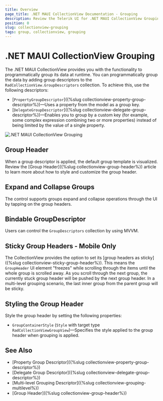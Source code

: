 ```yaml
---
title: Overview
page_title: .NET MAUI CollectionView Documentation - Grouping
description: Review the Telerik UI for .NET MAUI CollectionView Grouping feature.
position: 0
slug: collectionview-grouping
tags: group, collectionview, grouping
---
```


# .NET MAUI CollectionView Grouping

The .NET MAUI CollectionView provides you with the functionality to programmatically group its data at runtime. You can programmatically group the data by adding group descriptors to the  `RadCollectionView.GroupDescriptors` collection. To achieve this, use the following descriptors:

* [`PropertyGroupDescriptor`]({%slug collectionview-property-group-descriptor%})&mdash;Uses a property from the model as a group key.
* [`DelegateGroupDescriptor`]({%slug collectionview-delegate-group-descriptor%})&mdash;Enables you to group by a custom key (for example, some complex expression combining two or more properties) instead of being limited by the value of a single property. 

![.NET MAUI CollectionView Grouping](../images/collectionview-grouping.gif "Telerik .NET MAUI CollectionView")

## Group Header

When a group descriptor is applied, the default group template is visualized. Review the [Group Header]({%slug collectionview-group-header%}) article to learn more about how to style and customize the group header.

## Expand and Collapse Groups

The control supports groups expand and collapse operations through the UI by tapping on the group headers.

## Bindable GroupDescriptor

Users can control the `GroupDescriptors` collection by using MVVM.

## Sticky Group Headers - Mobile Only

The CollectionView provides the option to set its [group headers as sticky]({%slug collectionview-sticky-group-header%}). This means the `GroupHeader` UI element "freezes" while scrolling through the items until the whole group is scrolled away. As you scroll through the next group, the currently stuck group header will be pushed by the next group header.
In a multi-level grouping scenario, the last inner group from the parent group will be sticky.

## Styling the Group Header 

Style the group header by setting the following properties:

* `GroupContainerStyle` (`Style` with target type `RadCollectionViewGroupView`)&mdash;Specifies the style applied to the group header when grouping is applied.

## See Also

- [Property Group Descriptor]({%slug collectionview-property-group-descriptor%})
- [Delegate Group Descriptor]({%slug collectionview-delegate-group-descriptor%})
- [Multi-level Grouping Descriptor]({%slug collectionview-grouping-multilevel%})
- [Group Header]({%slug collectionview-group-header%})

